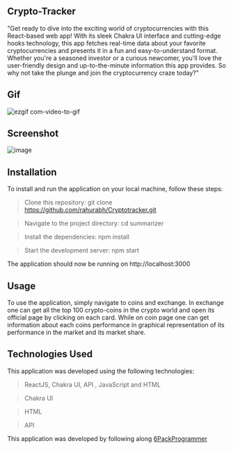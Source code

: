 ## Crypto-Tracker

"Get ready to dive into the exciting world of cryptocurrencies with this React-based web app! With its sleek Chakra UI interface and cutting-edge hooks technology, this app fetches real-time data about your favorite cryptocurrencies and presents it in a fun and easy-to-understand format. Whether you're a seasoned investor or a curious newcomer, you'll love the user-friendly design and up-to-the-minute information this app provides. So why not take the plunge and join the cryptocurrency craze today?"

## Gif

![ezgif com-video-to-gif](https://user-images.githubusercontent.com/63224718/236291616-07d381f6-2dbf-4d16-94a9-fdb4131d8a79.gif)

## Screenshot

![image](https://user-images.githubusercontent.com/63224718/236598297-da5b49da-492a-47ad-8f84-48ba46c7cc35.png)

## Installation

To install and run the application on your local machine, follow these steps:

> Clone this repository: git clone https://github.com/rahurabh/Cryptotracker.git

> Navigate to the project directory: cd summarizer

> Install the dependencies: npm install

> Start the development server: npm start

The application should now be running on http://localhost:3000

## Usage 

To use the application, simply navigate to coins and exchange. In exchange one can get all the top 100 crypto-coins in the crypto world and open its official page by clicking on each card. While on coin page one can get information about each coins performance in graphical representation of its performance in the market and its market share.

## Technologies Used

This application was developed using the following technologies:

> ReactJS, Chakra UI, API , JavaScript and HTML

> Chakra UI

> HTML

> API

This application was developed by following along [6PackProgrammer](https://www.youtube.com/@6PackProgrammer)
